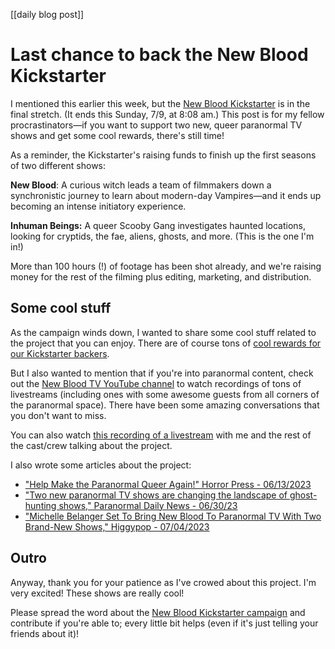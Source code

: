 [[daily blog post]]

# Last chance to back the New Blood Kickstarter

I mentioned this earlier this week, but the [New Blood Kickstarter](https://www.kickstarter.com/projects/newblood/new-blood) is in the final stretch. (It ends this Sunday, 7/9, at 8:08 am.) This post is for my fellow procrastinators—if you want to support two new, queer paranormal TV shows and get some cool rewards, there's still time!

As a reminder, the Kickstarter's raising funds to finish up the first seasons of two different shows:

**New Blood**: A curious witch leads a team of filmmakers down a synchronistic journey to learn about modern-day Vampires—and it ends up becoming an intense initiatory experience.

**Inhuman Beings:** A queer Scooby Gang investigates haunted locations, looking for cryptids, the fae, aliens, ghosts, and more. (This is the one I'm in!)

More than 100 hours (!) of footage has been shot already, and we're raising money for the rest of the filming plus editing, marketing, and distribution. 

## Some cool stuff
As the campaign winds down, I wanted to share some cool stuff related to the project that you can enjoy. There are of course tons of [cool rewards for our Kickstarter backers](https://www.kickstarter.com/projects/newblood/new-blood). 

But I also wanted to mention that if you're into paranormal content, check out the [New Blood TV YouTube channel](https://www.youtube.com/@newbloodTV./streams) to watch recordings of tons of livestreams (including ones with some awesome guests from all corners of the paranormal space). There have been some amazing conversations that you don't want to miss.

You can also watch [this recording of a livestream](https://www.youtube.com/watch?v=X4lZsTrwjQY) with me and the rest of the cast/crew talking about the project. 

I also wrote some articles about the project:
- ["Help Make the Paranormal Queer Again!" Horror Press - 06/13/2023](https://horrorpress.com/tv/4258/help-make-the-paranormal-queer-again/)
- ["Two new paranormal TV shows are changing the landscape of ghost-hunting shows," Paranormal Daily News - 06/30/23](https://paranormaldailynews.com/two-new-paranormal-tv-shows/3561/)
- ["Michelle Belanger Set To Bring New Blood To Paranormal TV With Two Brand-New Shows," Higgypop - 07/04/2023](https://www.higgypop.com/news/michelle-belanger-new-shows/)

## Outro
Anyway, thank you for your patience as I've crowed about this project. I'm very excited! These shows are really cool!

Please spread the word about the [New Blood Kickstarter campaign](https://www.kickstarter.com/projects/newblood/new-blood) and contribute if you're able to; every little bit helps (even if it's just telling your friends about it)!

